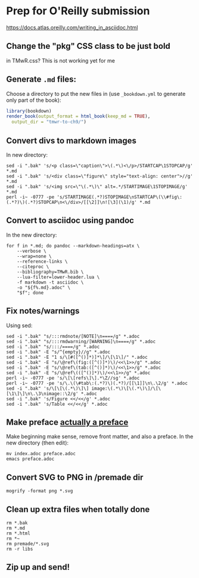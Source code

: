 # Prep for O'Reilly submission

<https://docs.atlas.oreilly.com/writing_in_asciidoc.html>

## Change the "pkg" CSS class to be just **bold**

in TMwR.css? This is not working yet for me

## Generate `.md` files:

Choose a directory to put the new files in (use `_bookdown.yml` to generate only part of the book):

```r
library(bookdown)
render_book(output_format = html_book(keep_md = TRUE), 
  output_dir = "tmwr-to-ch9/")
```

## Convert divs to markdown images

In new directory:

```
sed -i ".bak" 's/<p class=\"caption\">\(.*\)<\/p>/STARTCAP\1STOPCAP/g' *.md
sed -i ".bak" 's/<div class=\"figure\" style="text-align: center">//g' *.md
sed -i ".bak" 's/<img src=\"\(.*\)\" alt=.*/STARTIMAGE\1STOPIMAGE/g' *.md
perl -i~ -0777 -pe 's/STARTIMAGE(.*?)STOPIMAGE\nSTARTCAP\(\\#fig\:(.*?)\)(.*?)STOPCAP\n<\/div>/[[\2]]\n![\3](\1)/g' *.md
```

## Convert to asciidoc using pandoc

In the new directory:

```
for f in *.md; do pandoc --markdown-headings=atx \
    --verbose \
    --wrap=none \
    --reference-links \
    --citeproc \
    --bibliography=TMwR.bib \
    --lua-filter=lower-header.lua \
    -f markdown -t asciidoc \
    -o "${f%.md}.adoc" \
    "$f"; done
```

## Fix notes/warnings

Using sed:

```
sed -i ".bak" "s/:::rmdnote/[NOTE]\n====/g" *.adoc   
sed -i ".bak" "s/:::rmdwarning/[WARNING]\n====/g" *.adoc   
sed -i ".bak" "s/:::/====/g" *.adoc
sed -i ".bak" -E "s/^{empty}//g" *.adoc
sed -i ".bak" -E "1 s/\[#([^()]*)]*\]/\[\1\]/" *.adoc
sed -i ".bak" -E "s/\@ref\(fig:([^()]*)\)/<<\1>>/g" *.adoc
sed -i ".bak" -E "s/\@ref\(tab:([^()]*)\)/<<\1>>/g" *.adoc
sed -i ".bak" -E "s/\@ref\(([^()]*)\)/<<\1>>/g" *.adoc
perl -i~ -0777 -pe 's/\[\[refs\]\].*\Z//sg' *.adoc
perl -i~ -0777 -pe 's/\.\(\#tab\:(.*?)\)(.*?)/[[\1]]\n\.\2/g' *.adoc
sed -i ".bak" 's/\[\[\(.*\)\]\] image:\(.*\)\[\(.*\)\]/\[\[\1\]\]\n\.\3\nimage::\2/g' *.adoc
sed -i ".bak" 's/Figure <</<</g' *.adoc
sed -i ".bak" 's/Table <</<</g' *.adoc
```

## Make preface [actually a preface](https://docs.atlas.oreilly.com/writing_in_asciidoc.html#prefaces-PntlujUD)

Make beginning make sense, remove front matter, and also a preface. In the new directory (then edit):

```
mv index.adoc preface.adoc
emacs preface.adoc
```

## Convert SVG to PNG in /premade dir

```
mogrify -format png *.svg
```

## Clean up extra files when totally done

```
rm *.bak
rm *.md
rm *.html
rm *~
rm premade/*.svg
rm -r libs
```

## Zip up and send!


